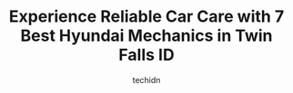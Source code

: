 ---
layout: ampstory
image: https://images.unsplash.com/photo-1617814086906-d847a8bc6fca?ixlib=rb-4.0.3&ixid=MnwxMjA3fDB8MHxwaG90by1wYWdlfHx8fGVufDB8fHx8&auto=format&fit=crop&w=640&h=853&q=80
author: techidn
featured: false
description: For top-quality automotive repairs and maintenance, visit the 7 best Hyundai Mechanic in Twin Falls ID, USA. Their reputation for excellence and their dedication to customer satisfaction mak
title: Experience Reliable Car Care with 7 Best Hyundai Mechanics in Twin Falls ID
cover:
   title: Experience Reliable Car Care with 7 Best Hyundai Mechanics in Twin Falls ID
   subtitle: Rickpate
   background: https://images.unsplash.com/photo-1617814086906-d847a8bc6fca?ixlib=rb-4.0.3&ixid=MnwxMjA3fDB8MHxwaG90by1wYWdlfHx8fGVufDB8fHx8&auto=format&fit=crop&w=640&h=853&q=80

pages: 
 - layout: thirds
   top: <h1>#1 Twin Falls Subaru</h1>
   bottom: "<p>My parents had a great experience with Ryan! He gave us a smooth and easy buy. We know Ryan because he helped me get a custom order for my car. He was super welcoming and</p>"
   background: https://www.knot35.com/toplist/wp-content/uploads/2023/06/best-hyundai-mechanic-1-in-twin-falls-id-1685841350.jpeg
   backgroundblur: true
 - layout: thirds
   top: <h1>#2 Ruby Mountain Motors</h1>
   bottom: "<p>607 Blue Lakes Blvd N, Twin Falls, ID 83301, United States</p>"
   background: https://www.knot35.com/toplist/wp-content/uploads/2023/06/best-hyundai-mechanic-2-in-twin-falls-id-1685841351.jpeg
   cta:
      link: https://www.knot35.com/toplist/experience-reliable-car-care-with-7-best-hyundai-mechanics-in-twin-falls-id/
      text: Experience Reliable Car Care with 7 Best Hyundai Mechanics in Twin Falls ID
 - layout: thirds
   top: <h1>#3 Rob Green Nissan</h1>
   bottom: "<p>1080 Blue Lakes Blvd N, Twin Falls, ID 83301, United States</p>"
   background: https://www.knot35.com/toplist/wp-content/uploads/2023/06/best-hyundai-mechanic-3-in-twin-falls-id-1685841351.jpeg
   cta:
      link: https://www.knot35.com/toplist/experience-reliable-car-care-with-7-best-hyundai-mechanics-in-twin-falls-id/
      text: Experience Reliable Car Care with 7 Best Hyundai Mechanics in Twin Falls ID
 - layout: thirds
   top: <h1>#4 Rob Green GMC</h1>
   bottom: "<p>1427 Blue Lakes Blvd N, Twin Falls, ID 83301, United States</p>"
   background: https://images.unsplash.com/photo-1536745287225-21d689278fd1?ixlib=rb-4.0.3&ixid=MnwxMjA3fDB8MHxwaG90by1wYWdlfHx8fGVufDB8fHx8&auto=format&fit=crop&w=640&h=853&q=80
   cta:
      link: https://www.knot35.com/toplist/experience-reliable-car-care-with-7-best-hyundai-mechanics-in-twin-falls-id/
      text: Experience Reliable Car Care with 7 Best Hyundai Mechanics in Twin Falls ID
 - layout: thirds
   top: <h1>#5 Rob Green Hyundai</h1>
   bottom: "<p>1070 Blue Lakes Blvd N, Twin Falls, ID 83301, United States</p>"
   background: https://images.unsplash.com/photo-1597773150796-e5c14ebecbf5?ixlib=rb-4.0.3&ixid=MnwxMjA3fDB8MHxwaG90by1wYWdlfHx8fGVufDB8fHx8&auto=format&fit=crop&w=640&h=853&q=80
   cta:
      link: https://www.knot35.com/toplist/experience-reliable-car-care-with-7-best-hyundai-mechanics-in-twin-falls-id/
      text: Experience Reliable Car Care with 7 Best Hyundai Mechanics in Twin Falls ID
 - layout: thirds
   top: <h1>#6 Highway 30 Garage & Towing</h1>
   bottom: "<p>21390 US-30, Twin Falls, ID 83301, United States</p>"
   background: https://images.unsplash.com/photo-1549241520-425e3dfc01cb?ixlib=rb-4.0.3&ixid=MnwxMjA3fDB8MHxwaG90by1wYWdlfHx8fGVufDB8fHx8&auto=format&fit=crop&w=640&h=853&q=80
   cta:
      link: https://www.knot35.com/toplist/experience-reliable-car-care-with-7-best-hyundai-mechanics-in-twin-falls-id/
      text: Experience Reliable Car Care with 7 Best Hyundai Mechanics in Twin Falls ID
 - layout: thirds
   top: <h1>#7 Blue Lakes Auto Repair</h1>
   bottom: "<p>490 Washington St S, Twin Falls, ID 83301, United States</p>"
   background: https://images.unsplash.com/photo-1524169358666-79f22534bc6e?ixlib=rb-4.0.3&ixid=MnwxMjA3fDB8MHxwaG90by1wYWdlfHx8fGVufDB8fHx8&auto=format&fit=crop&w=640&h=853&q=80
   cta:
      link: https://www.knot35.com/toplist/experience-reliable-car-care-with-7-best-hyundai-mechanics-in-twin-falls-id/
      text: Experience Reliable Car Care with 7 Best Hyundai Mechanics in Twin Falls ID
 - layout: thirds
   middle: Continue reading...
   background: https://images.unsplash.com/photo-1567360425618-1594206637d2?ixlib=rb-4.0.3&ixid=MnwxMjA3fDB8MHxwaG90by1wYWdlfHx8fGVufDB8fHx8&auto=format&fit=crop&w=640&h=853&q=80
   cta:
      link: https://www.knot35.com/toplist/experience-reliable-car-care-with-7-best-hyundai-mechanics-in-twin-falls-id/
      text: Experience Reliable Car Care with 7 Best Hyundai Mechanics in Twin Falls ID
      
---